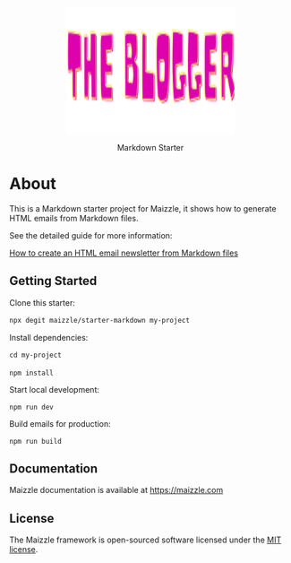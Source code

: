 <div align="center">
  <p>
    <a href="https://maizzle.com" target="_blank">
      <picture>
        <source media="(prefers-color-scheme: dark)" srcset="https://github.com/maizzle/maizzle/raw/master/.github/logo-dark.svg">
        <img alt="Maizzle Starter" src="/src/images/logo.png" width="300" height="225" style="max-width: 100%;">
      </picture>
    </a>
  </p>
  <p>Markdown Starter</p>
</div>

# About

This is a Markdown starter project for Maizzle, it shows how to generate HTML emails from Markdown files.

See the detailed guide for more information:

[How to create an HTML email newsletter from Markdown files](https://maizzle.com/guides/markdown-emails)

## Getting Started

Clone this starter:

```bash
npx degit maizzle/starter-markdown my-project
```

Install dependencies:

```
cd my-project

npm install
```

Start local development:

```
npm run dev
```

Build emails for production:

```
npm run build
```

## Documentation

Maizzle documentation is available at https://maizzle.com

## License

The Maizzle framework is open-sourced software licensed under the [MIT license](https://opensource.org/licenses/MIT).
